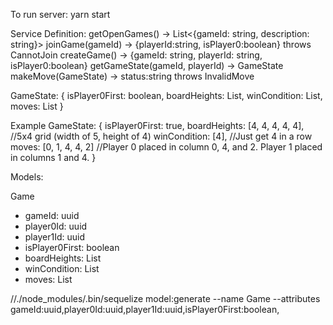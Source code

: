 To run server:
yarn start

Service Definition:
getOpenGames() -> List<{gameId: string, description: string}>
joinGame(gameId) -> {playerId:string, isPlayer0:boolean} throws CannotJoin
createGame() -> {gameId: string, playerId: string, isPlayer0:boolean}
getGameState(gameId, playerId) -> GameState
makeMove(GameState) -> status:string throws InvalidMove

GameState: {
  isPlayer0First: boolean,
  boardHeights: List<int>,
  winCondition: List<int>,
  moves: List<int>
}

Example GameState: {
  isPlayer0First: true,
  boardHeights: [4, 4, 4, 4, 4], //5x4 grid (width of 5, height of 4)
  winCondition: [4], //Just get 4 in a row
  moves: [0, 1, 4, 4, 2] //Player 0 placed in column 0, 4, and 2. Player 1 placed in columns 1 and 4.
}



Models:

Game
  - gameId: uuid
  - player0Id: uuid
  - player1Id: uuid
  - isPlayer0First: boolean
  - boardHeights: List<int>
  - winCondition: List<int>
  - moves: List<int>


  //./node_modules/.bin/sequelize model:generate --name Game --attributes gameId:uuid,player0Id:uuid,player1Id:uuid,isPlayer0First:boolean,

